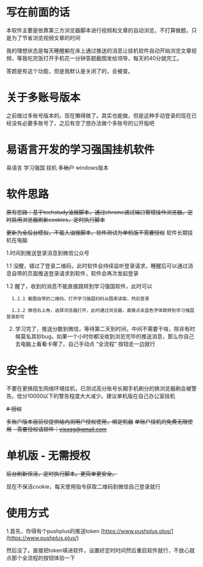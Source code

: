 # 写在前面的话
本软件主要是依靠第三方浏览器脚本进行视频和文章的自动浏览，不打算做题，只是为了节省浏览视频文章的时间

我的理想状态是每天睡醒躺在床上通过推送的消息让挂机软件自动开始浏览文章视频，等我吃完饭打开手机花一分钟答题截图发给领导，每天的40分就完工。

答题是有这个功能，但是我默认是关闭了的，会被查。

# 关于多账号版本
之前做过多账号版本的。现在懒得做了。其实也能做，但是这种手动登录的现在已经没有必要多账号了，之后有空了想办法做个多账号的公开版吧

# 易语言开发的学习强国挂机软件
易语言 学习强国 挂机 ~~多账户~~ windows版本

# 软件思路
~~原有思路：基于techstudy油猴脚本，通过chrome调试端口管理操作浏览器。定时启用浏览器刷新cookies，定时执行脚本~~

~~更新为全后台模拟，不载入油猴脚本，软件测试为单机版不需要授权~~
软件长期挂机在电脑

1.时间到推送登录消息到微信公众号

  1.1 没醒，错过了登录二维码，此时软件会持续监听登录请求，睡醒后可以通过消息自带的页面推送登录请求到软件，软件会再次发起登录
  
  1.2 醒了，收到的消息不能直接跳转到学习强国软件，此时可以

      1.2.1 截图自带的二维码，打开学习强国扫码从图库读取，然后登录
      
      1.2.2 微信右上角，选择浏览器打开，此时通过浏览器，直接点击蓝色字体跳转到学习强国登录即可
      
2. 学习完了，推送分数到微信，等待第二天到时间，中间不需要干啥，除非有时候莫名其妙bug，如果一个小时你都没收到浏览完毕的推送消息，那么你自己去电脑上看看卡哪了。自己手动点 “全流程” 按钮走一边就行
   

# 安全性

不要在更换陌生网络环境挂机，已测试高分账号长期手机刷分的换浏览器刷会被警告。低分10000以下的警告程度大大减少。建议单机版在自己办公室挂机

~~# 授权~~

~~多账户版本目前仅提供给内测用户授权使用，绑定机器~~
~~单账户挂机的免费无限使用~~
~~- 需要授权请邮件：yixxqg@gmail.com~~

# 单机版 - 无需授权
~~后台刷新保活，定时执行脚本。更简单更安全。~~

现在不保活cookie，每天使用指令获取二维码到微信自己登录就行

# 使用方式
1.首先，你得有个pushplus的推送token   [https://www.pushplus.plus/](https://www.pushplus.plus/)

然后没了。直接把token填进软件，设置好定时时间然后重启软件就行，不放心就点那个全流程的按钮体验一下

